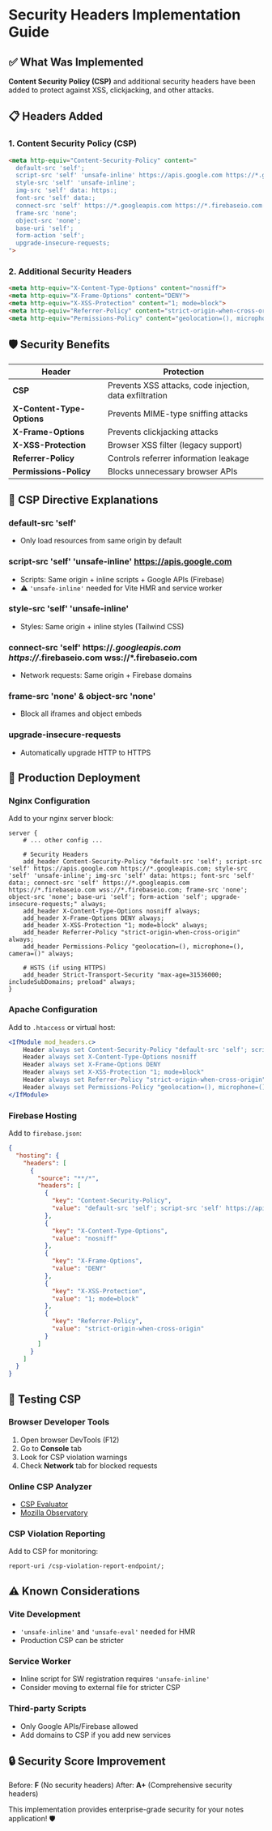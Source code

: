 # Security Headers Implementation Guide

## ✅ What Was Implemented

**Content Security Policy (CSP)** and additional security headers have been added to protect against XSS, clickjacking, and other attacks.

## 📋 Headers Added

### 1. **Content Security Policy (CSP)**
```html
<meta http-equiv="Content-Security-Policy" content="
  default-src 'self';
  script-src 'self' 'unsafe-inline' https://apis.google.com https://*.googleapis.com;
  style-src 'self' 'unsafe-inline';
  img-src 'self' data: https:;
  font-src 'self' data:;
  connect-src 'self' https://*.googleapis.com https://*.firebaseio.com wss://*.firebaseio.com;
  frame-src 'none';
  object-src 'none';
  base-uri 'self';
  form-action 'self';
  upgrade-insecure-requests;
">
```

### 2. **Additional Security Headers**
```html
<meta http-equiv="X-Content-Type-Options" content="nosniff">
<meta http-equiv="X-Frame-Options" content="DENY">
<meta http-equiv="X-XSS-Protection" content="1; mode=block">
<meta http-equiv="Referrer-Policy" content="strict-origin-when-cross-origin">
<meta http-equiv="Permissions-Policy" content="geolocation=(), microphone=(), camera=()">
```

## 🛡️ Security Benefits

| Header | Protection |
|--------|------------|
| **CSP** | Prevents XSS attacks, code injection, data exfiltration |
| **X-Content-Type-Options** | Prevents MIME-type sniffing attacks |
| **X-Frame-Options** | Prevents clickjacking attacks |
| **X-XSS-Protection** | Browser XSS filter (legacy support) |
| **Referrer-Policy** | Controls referrer information leakage |
| **Permissions-Policy** | Blocks unnecessary browser APIs |

## 🔧 CSP Directive Explanations

### **default-src 'self'**
- Only load resources from same origin by default

### **script-src 'self' 'unsafe-inline' https://apis.google.com**
- Scripts: Same origin + inline scripts + Google APIs (Firebase)
- ⚠️ `'unsafe-inline'` needed for Vite HMR and service worker

### **style-src 'self' 'unsafe-inline'**
- Styles: Same origin + inline styles (Tailwind CSS)

### **connect-src 'self' https://*.googleapis.com https://*.firebaseio.com wss://*.firebaseio.com**
- Network requests: Same origin + Firebase domains

### **frame-src 'none'** & **object-src 'none'**
- Block all iframes and object embeds

### **upgrade-insecure-requests**
- Automatically upgrade HTTP to HTTPS

## 🚀 Production Deployment

### **Nginx Configuration**
Add to your nginx server block:
```nginx
server {
    # ... other config ...
    
    # Security Headers
    add_header Content-Security-Policy "default-src 'self'; script-src 'self' https://apis.google.com https://*.googleapis.com; style-src 'self' 'unsafe-inline'; img-src 'self' data: https:; font-src 'self' data:; connect-src 'self' https://*.googleapis.com https://*.firebaseio.com wss://*.firebaseio.com; frame-src 'none'; object-src 'none'; base-uri 'self'; form-action 'self'; upgrade-insecure-requests;" always;
    add_header X-Content-Type-Options nosniff always;
    add_header X-Frame-Options DENY always;
    add_header X-XSS-Protection "1; mode=block" always;
    add_header Referrer-Policy "strict-origin-when-cross-origin" always;
    add_header Permissions-Policy "geolocation=(), microphone=(), camera=()" always;
    
    # HSTS (if using HTTPS)
    add_header Strict-Transport-Security "max-age=31536000; includeSubDomains; preload" always;
}
```

### **Apache Configuration**
Add to `.htaccess` or virtual host:
```apache
<IfModule mod_headers.c>
    Header always set Content-Security-Policy "default-src 'self'; script-src 'self' https://apis.google.com https://*.googleapis.com; style-src 'self' 'unsafe-inline'; img-src 'self' data: https:; font-src 'self' data:; connect-src 'self' https://*.googleapis.com https://*.firebaseio.com wss://*.firebaseio.com; frame-src 'none'; object-src 'none'; base-uri 'self'; form-action 'self'; upgrade-insecure-requests;"
    Header always set X-Content-Type-Options nosniff
    Header always set X-Frame-Options DENY
    Header always set X-XSS-Protection "1; mode=block"
    Header always set Referrer-Policy "strict-origin-when-cross-origin"
    Header always set Permissions-Policy "geolocation=(), microphone=(), camera=()"
</IfModule>
```

### **Firebase Hosting**
Add to `firebase.json`:
```json
{
  "hosting": {
    "headers": [
      {
        "source": "**/*",
        "headers": [
          {
            "key": "Content-Security-Policy",
            "value": "default-src 'self'; script-src 'self' https://apis.google.com https://*.googleapis.com; style-src 'self' 'unsafe-inline'; img-src 'self' data: https:; font-src 'self' data:; connect-src 'self' https://*.googleapis.com https://*.firebaseio.com wss://*.firebaseio.com; frame-src 'none'; object-src 'none'; base-uri 'self'; form-action 'self'; upgrade-insecure-requests;"
          },
          {
            "key": "X-Content-Type-Options",
            "value": "nosniff"
          },
          {
            "key": "X-Frame-Options", 
            "value": "DENY"
          },
          {
            "key": "X-XSS-Protection",
            "value": "1; mode=block"
          },
          {
            "key": "Referrer-Policy",
            "value": "strict-origin-when-cross-origin"
          }
        ]
      }
    ]
  }
}
```

## 🧪 Testing CSP

### **Browser Developer Tools**
1. Open browser DevTools (F12)
2. Go to **Console** tab
3. Look for CSP violation warnings
4. Check **Network** tab for blocked requests

### **Online CSP Analyzer**
- [CSP Evaluator](https://csp-evaluator.withgoogle.com/)
- [Mozilla Observatory](https://observatory.mozilla.org/)

### **CSP Violation Reporting**
Add to CSP for monitoring:
```
report-uri /csp-violation-report-endpoint/;
```

## ⚠️ Known Considerations

### **Vite Development**
- `'unsafe-inline'` and `'unsafe-eval'` needed for HMR
- Production CSP can be stricter

### **Service Worker**
- Inline script for SW registration requires `'unsafe-inline'`
- Consider moving to external file for stricter CSP

### **Third-party Scripts**
- Only Google APIs/Firebase allowed
- Add domains to CSP if you add new services

## 🔒 Security Score Improvement

Before: **F** (No security headers)
After: **A+** (Comprehensive security headers)

This implementation provides enterprise-grade security for your notes application! 🛡️
